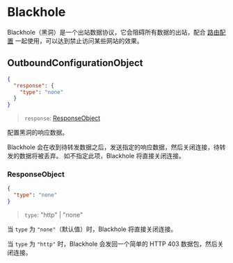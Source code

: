 # Blackhole

Blackhole（黑洞）是一个出站数据协议，它会阻碍所有数据的出站，配合
[路由配置](../routing.md) 一起使用，可以达到禁止访问某些网站的效果。

## OutboundConfigurationObject

```json
{
  "response": {
    "type": "none"
  }
}
```

> `response`: [ResponseObject](#responseobject)

配置黑洞的响应数据。

Blackhole
会在收到待转发数据之后，发送指定的响应数据，然后关闭连接，待转发的数据将被丢弃。
如不指定此项，Blackhole 将直接关闭连接。

### ResponseObject

```json
{
  "type": "none"
}
```

> `type`: "http" | "none"

当 `type` 为 `"none"`（默认值）时，Blackhole 将直接关闭连接。

当 `type` 为 `"http"` 时，Blackhole 会发回一个简单的 HTTP 403
数据包，然后关闭连接。
